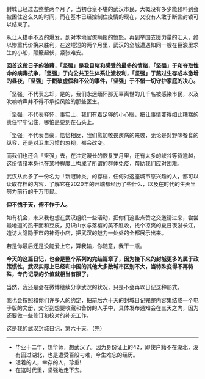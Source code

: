 封城已经过去整整两个月了，当初仓皇不堪的武汉市民，大概没有多少能预料到会被困住这么久的时间，而在基本已经控制住疫情的现在，又没有人敢于断言封锁可以结束了。

从让人措手不及的爆发，到对本地官僚瞒报的愤怒，再到举国支援力量的汇入，终以惨重代价换来胜利，在这短短的两个月里，武汉的全城遭遇如同一艘在巨浪里求生的小船，颠簸起伏，紧张难安。

**回首这段日子的狼藉，「坚强」是我目睹和感受的最多的情绪，「坚强」于和夺取性命的病毒抗争，「坚强」于向公共卫生体系让渡权利，「坚强」于熬过生存成本激增的昼夜，「坚强」于戳破虚假和不公的事件，「坚强」于不惜一切守护家庭的决心。**

「坚强」不代表忘却，是的，我们永远缅怀那无辜离世的几千名被感染市民，以及吹响哨声并不得不承担风险的那些医生。

「坚强」不代表释怀，事实上，我们有着足够的小心眼，把让事情变得如此糟糕的责任牢牢记住，哪怕是要刻在石头上。

「坚强」不代表自豪，恰恰相反，我们愈加敬畏疾病的来袭，无论是对野味餐食的纵容，还是对卫生习惯的忽视，都会改变。

而我们也还会「坚强」去，在注定漫长的恢复岁月里，还有太多的峡谷等待逾越，这份情绪本身也在某种程度上构成了所谓的群体免疫，帮助我们应对困难。

武汉从此多了一份名为「新冠肺炎」的存档，任何对这座城市感兴趣的人，都可以读取存档的内容，了解它在2020年的开端都经历了些什么，以及在时代的生灭里努力前行的千万市民。

**仰不愧于天，俯不怍于人。**

如有机会，未来我也想在武汉组织一些活动，把你们这些点赞之交邀请过来，尝尝最地道的热干面和豆皮，见识山水与落樱的美不胜收，找个凉爽的夏日夜游长江，造访大隐隐于市的神奇小店，把武汉的魅力一处处的全都展示出来。

若是你最后还是没能爱上它，算我输，你随意，我干一瓶。

**今天的这篇日记，也会是整个系列的完结篇章了，因为接下来的封城更多的属于政策惯性，武汉实际上已经和中国的其他大多数城市区别不大，当特殊变得不再特殊，专门记录的价值就相当有限了。**

当然，我还是会在微博继续分享武汉的状况，只是不会再以日记这种形式。

我也会按照和你们许多人的约定，把前后六十天的封城日记完整内容集结成一个电子版的文册，交付到想要收藏和备份的人手中，具体发布通知会在三天之内，因为还要做一些修订和校对的补充工作。

这是我的武汉封城日记，第六十天。（完）

-----

* 毕业十二年，想华师，想武汉了。因为身份证上的42，即使户籍不在湖北，没有回过湖北，也是遭受百般刁难，今生难忘的经历。
* 活着的人，幸存的人，珍重!
* 在这时代里，坚强地走下去。